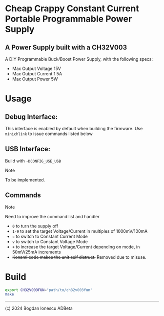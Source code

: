 # Cheap Crappy Constant Current Portable Programmable Power Supply 
## A Power Supply built with a CH32V003

A DIY Programmable Buck/Boost Power Supply, with the following specs:  
* Max Output Voltage  15V
* Max Output Current  1.5A
* Max Output Power    5W

# Usage
## Debug Interface:
This interface is enabled by default when building the firmware. Use `minichlink`
to issue commands listed below

## USB Interface:
Build with `-DCONFIG_USE_USB`
> [!NOTE]
> To be implemented.

## Commands
> [!NOTE]
> Need to improve the command list and handler

- `0` to turn the supply off
- `1-9` to set the target Voltage/Current in multiples of 1000mV/100mA
- `c` to switch to Constant Current Mode 
- `v` to switch to Constant Voltage Mode
- `+` to increase the target Voltage/Current depending on mode, in 50mV/25mA increments
- ~~Konami code makes the unit self distruct.~~ Removed due to misuse.

# Build
```sh
export CH32V003FUN="path/to/ch32v003fun"
make
```

----
(c) 2024
Bogdan Ionescu
ADBeta
